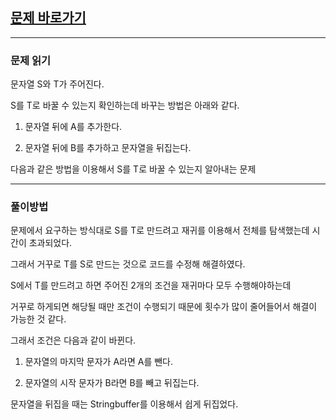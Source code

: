 ## [문제 바로가기](https://www.acmicpc.net/problem/12919)

---

### 문제 읽기

문자열 S와 T가 주어진다.

S를 T로 바꿀 수 있는지 확인하는데 바꾸는 방법은 아래와 같다.

1. 문자열 뒤에 A를 추가한다.

2. 문자열 뒤에 B를 추가하고 문자열을 뒤집는다.

다음과 같은 방법을 이용해서 S를 T로 바꿀 수 있는지 알아내는 문제

---

### 풀이방법

문제에서 요구하는 방식대로 S를 T로 만드려고 재귀를 이용해서 전체를 탐색했는데 시간이 초과되었다.

그래서 거꾸로 T를 S로 만드는 것으로 코드를 수정해 해결하였다.

S에서 T를 만드려고 하면 주어진 2개의 조건을 재귀마다 모두 수행해야하는데

거꾸로 하게되면 해당될 때만 조건이 수행되기 때문에 횟수가 많이 줄어들어서 해결이 가능한 것 같다.

그래서 조건은 다음과 같이 바뀐다.

1. 문자열의 마지막 문자가 A라면 A를 뺀다.

2. 문자열의 시작 문자가 B라면 B를 빼고 뒤집는다.

문자열을 뒤집을 때는 Stringbuffer를 이용해서 쉽게 뒤집었다.
